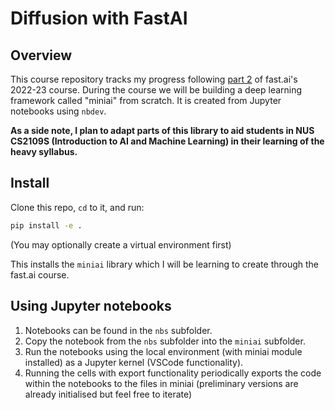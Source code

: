 Diffusion with FastAI
================

## Overview

This course repository tracks my progress following [part 2](https://course.fast.ai/Lessons/part2.html) of fast.ai's 2022-23 course.
During the course we will be building a deep learning framework called "miniai" from scratch. It is created from Jupyter notebooks using `nbdev`.

**As a side note, I plan to adapt parts of this library to aid students in NUS CS2109S (Introduction to AI and Machine Learning) in their learning of the heavy syllabus.**

## Install

Clone this repo, `cd` to it, and run:

``` sh
pip install -e .
```

(You may optionally create a virtual environment first)

This installs the `miniai` library which I will be learning to create through the fast.ai course. 

## Using Jupyter notebooks

1. Notebooks can be found in the `nbs` subfolder.
2. Copy the notebook from the `nbs` subfolder into the `miniai` subfolder. 
3. Run the notebooks using the local environment (with miniai module installed) as a Jupyter kernel (VSCode functionality).
4. Running the cells with export functionality periodically exports the code within the notebooks to the files in miniai (preliminary versions are already initialised but feel free to iterate)

